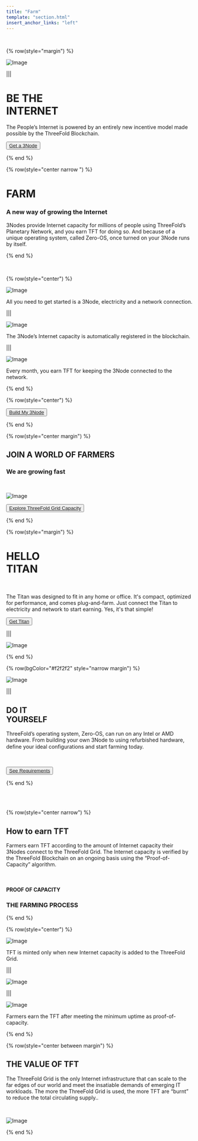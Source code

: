 ```yaml
---
title: "Farm"
template: "section.html"
insert_anchor_links: "left"
---
```


<br>

<!-- section 1 (be the Internet) -->

{% row(style="margin") %}

![Image](/images/farm_header.jpg)

|||

# BE THE <br> INTERNET


The People’s Internet is powered by an entirely new incentive model made possible by the ThreeFold Blockchain.


<button>[Get a 3Node](https://marketplace.3node.global/)</button>

{% end %}



<!-- section 2 (Farm) -->

{% row(style="center narrow ") %}

# FARM

### A new way of growing the Internet

3Nodes provide Internet capacity for millions of people using ThreeFold’s Planetary Network, and you earn TFT for doing so. And because of a unique operating system, called Zero-OS, once turned on your 3Node runs by itself.

{% end %}

<br>

{% row(style="center") %}

![Image](/images/plug_1.png#mx-auto)
<br>

All you need to get started is a 3Node, electricity and a network connection.

|||

![Image](/images/offer_2.png#mx-auto)
<br>

The 3Node’s Internet capacity is automatically registered in the blockchain.

|||

![Image](/images/Earn_3.png#mx-auto)
<br>

Every month, you earn TFT for keeping the 3Node connected to the network.

{% end %}

{% row(style="center") %}

<button>[Build My 3Node](https://library.threefold.me/info/manual/#/manual__create_farm)</button>


{% end %}



<!-- section 3 (world of farmers) -->

{% row(style="center margin") %}


## JOIN **A WORLD OF FARMERS**

### We are growing fast

<br>

![Image](/images/farm_map.png#mx-auto)

<button>[Explore ThreeFold Grid Capacity](https://explorer.threefold.io/all)</button>


{% end %}



<!-- section 4 (Hello Titan) -->

{% row(style="margin") %}

# HELLO <br> TITAN

<br>

The Titan was designed to fit in any home or office. It's compact, optimized for performance, and comes plug-and-farm. Just connect the Titan to electricity and network to start earning. Yes, it's that simple!


<button>[Get Titan](https://marketplace.3node.global/index.php?dispatch=categories.view&category_id=167)</button>

|||

![Image](/images/farm_titan.jpg)

{% end %}


<!-- section 5 (Do It Yourself) -->

{% row(bgColor="#f2f2f2" style="narrow margin") %}

![Image](/images/farm_do_it.png)


|||

## DO IT <br> **YOURSELF**

ThreeFold’s operating system, Zero-OS, can run on any Intel or AMD hardware. From building your own 3Node to using refurbished hardware, deﬁne your ideal conﬁgurations and start farming today.

<br>


<button>[See Requirements](https://forum.threefold.io/t/diy-nodes-guide/837)</button>

{% end %}

<br>
<br>

<!-- section 6 (How To Earn TFT) -->

{% row(style="center narrow") %}


## How to earn  **TFT**

Farmers earn TFT according to the amount of Internet capacity their 3Nodes connect to the ThreeFold Grid. The Internet capacity is verified by the ThreeFold Blockchain on an ongoing basis using the “Proof-of-Capacity” algorithm.

<br>

#### PROOF OF CAPACITY

### THE FARMING PROCESS

{% end %}

{% row(style="center") %}

![Image](/images/farm_capacity.png#mx-auto)

TFT is minted only when new Internet capacity is added to the ThreeFold Grid.

|||

![Image](/images/farm_center.png#mx-auto)

|||

![Image](/images/farm_tft.png#mx-auto)

Farmers earn the TFT after meeting the minimum uptime as proof-of-capacity.

{% end %}



<!-- section 7 (THE VALUE OF TFT) -->

{% row(style="center between margin") %}


## THE  **VALUE OF TFT**

The ThreeFold Grid is the only Internet infrastructure that can scale to the far edges of our world and meet the insatiable demands of emerging IT workloads. The more the ThreeFold Grid is used, the more TFT are “burnt” to reduce the total circulating supply..

<br>

![Image](/images/farm_value_tft.jpg#large)

{% end %}

